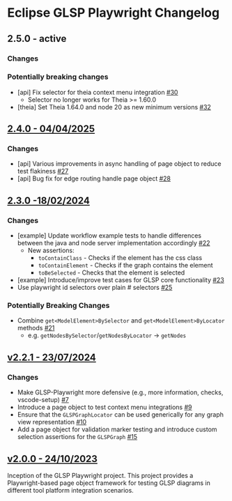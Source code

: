 # Eclipse GLSP Playwright Changelog

## 2.5.0 - active

### Changes

### Potentially breaking changes

-   [api] Fix selector for theia context menu integration [#30](https://github.com/eclipse-glsp/glsp-playwright/pull/28)
    -   Selector no longer works for Theia >= 1.60.0
-   [theia] Set Theia 1.64.0 and node 20 as new minimum versions [#32](https://github.com/eclipse-glsp/glsp-playwright/pull/32)

## [2.4.0 - 04/04/2025](https://github.com/eclipse-glsp/glsp-playwright/releases/tag/v2.4.0)

### Changes

-   [api] Various improvements in async handling of page object to reduce test flakiness [#27](https://github.com/eclipse-glsp/glsp-playwright/pull/27)
-   [api] Bug fix for edge routing handle page object [#28](https://github.com/eclipse-glsp/glsp-playwright/pull/28)

## [2.3.0 -18/02/2024](https://github.com/eclipse-glsp/glsp-playwright/releases/tag/v2.3.0)

### Changes

-   [example] Update workflow example tests to handle differences between the java and node server implementation accordingly [#22](https://github.com/eclipse-glsp/glsp-playwright/pull/22)
    -   New assertions:
        -   `toContainClass` - Checks if the element has the css class
        -   `toContainElement` - Checks if the graph contains the element
        -   `toBeSelected` - Checks that the element is selected
-   [example] Introduce/improve test cases for GLSP core functionality [#23](https://github.com/eclipse-glsp/glsp-playwright/pull/23)
-   Use playwright id selectors over plain # selectors [#25](https://github.com/eclipse-glsp/glsp-playwright/pull/25)

### Potentially Breaking Changes

-   Combine `get<ModelElement>BySelector` and `get<ModelElement>ByLocator` methods [#21](https://github.com/eclipse-glsp/glsp-playwright/pull/21)
    -   e.g. `getNodesBySelector`/`getNodesByLocator` -> `getNodes`

## [v2.2.1 - 23/07/2024](https://github.com/eclipse-glsp/glsp-playwright/releases/tag/v2.2.1)

### Changes

-   Make GLSP-Playwright more defensive (e.g., more information, checks, vscode-setup) [#7](https://github.com/eclipse-glsp/glsp-playwright/pull/7)
-   Introduce a page object to test context menu integrations [#9](https://github.com/eclipse-glsp/glsp-playwright/pull/9/)
-   Ensure that the `GLSPGraphLocator` can be used generically for any graph view representation [#10](https://github.com/eclipse-glsp/glsp-playwright/pull/10)
-   Add a page object for validation marker testing and introduce custom selection assertions for the `GLSPGraph` [#15](https://github.com/eclipse-glsp/glsp-playwright/pull/15)

## [v2.0.0 - 24/10/2023](https://github.com/eclipse-glsp/glsp-playwright/releases/tag/v2.0.0)

Inception of the GLSP Playwright project.
This project provides a Playwright-based page object framework for testing GLSP diagrams in different tool platform integration scenarios.
